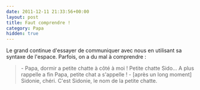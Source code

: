 ```yaml
---
date: 2011-12-11 21:33:56+00:00
layout: post
title: Faut comprendre !
category: Papa
hidden: true
---
```


Le grand continue d'essayer de communiquer avec nous en utilisant sa syntaxe de l'espace. Parfois, on a du mal à comprendre :

> \- Papa, dormir a petite chatte à côté à moi ! Petite chatte Sido... A plus rappelle a fin Papa, petite chat a s'appelle !
> \- [après un long moment] Sidonie, chéri. C'est Sidonie, le nom de la petite chatte.
